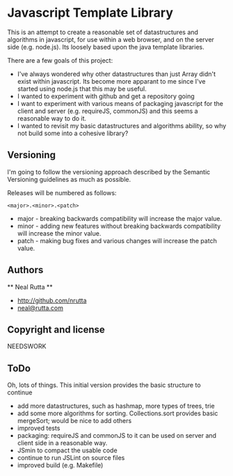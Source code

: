 Javascript Template Library
===========================

This is an attempt to create a reasonable set of datastructures and algorithms in javascript, for use within
a web browser, and on the server side (e.g. node.js). Its loosely based upon the java template libraries. 

There are a few goals of this project:

* I've always wondered why other datastructures than just Array didn't exist within javascript. Its become more apparant to me since I've started using node.js that this may be useful.
* I wanted to experiment with github and get a repository going
* I want to experiment with various means of packaging javascript for the client and server (e.g. requireJS, commonJS) and this seems a reasonable way to do it.
* I wanted to revisit my basic datastructures and algorithms ability, so why not build some into a cohesive library?

Versioning
----------

I'm going to follow the versioning approach described by the Semantic Versioning guidelines as much as possible.

Releases will be numbered as follows:

`<major>.<minor>.<patch>`

* major - breaking backwards compatibility will increase the major value.
* minor - adding new features without breaking backwards compatibility will increase the minor value.
* patch - making bug fixes and various changes will increase the patch value.

Authors
-------

** Neal Rutta **

+ http://github.com/nrutta
+ neal@rutta.com


Copyright and license
---------------------

NEEDSWORK


ToDo
----

Oh, lots of things. This initial version provides the basic structure to continue

* add more datastructures, such as hashmap, more types of trees, trie
* add some more algorithms for sorting. Collections.sort provides basic mergeSort; would be nice to add others
* improved tests
* packaging: requireJS and commonJS to it can be used on server and client side in a reasonable way.
* JSmin to compact the usable code
* continue to run JSLint on source files
* improved build (e.g. Makefile)

